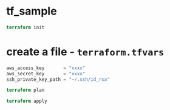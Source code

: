 # tf_sample

```terraform
terraform init
```

# create a file - `terraform.tfvars`

```terraform
aws_access_key       = "xxxx"
aws_secret_key       = "xxxx"
ssh_private_key_path = "~/.ssh/id_rsa"
```

```terraform
terraform plan
```


```terraform
terraform apply
```

